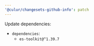 ```yaml
---
'@culur/changesets-github-info': patch
---
```


Update dependencies:

- `dependencies`:
  - `es-toolkit@^1.39.7`
